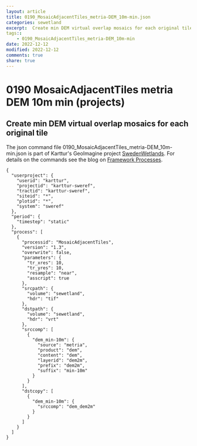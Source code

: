 ```yaml
---
layout: article
title: 0190_MosaicAdjacentTiles_metria-DEM_10m-min.json
categories: sewetland
excerpt:  Create min DEM virtual overlap mosaics for each original tile
tags:: 
    - 0190_MosaicAdjacentTiles_metria-DEM_10m-min
date: 2022-12-12
modified: 2022-12-12
comments: true
share: true
---
```


# 0190 MosaicAdjacentTiles metria DEM 10m min (projects)

##  Create min DEM virtual overlap mosaics for each original tile

The json command file <span class='file'>0190_MosaicAdjacentTiles_metria-DEM_10m-min.json</span> is part of Karttur's GeoImagine project [<span class='project'>SwedenWetlands</span>](https://karttur.github.io/geoimagine03-proj-wetland-se/index.html). For details on the commands see the blog on [Framework Processes](https://karttur.github.io/geoimagine03-docs-procpack/).

```
{
  "userproject": {
    "userid": "karttur",
    "projectid": "karttur-sweref",
    "tractid": "karttur-sweref",
    "siteid": "*",
    "plotid": "*",
    "system": "sweref"
  },
  "period": {
    "timestep": "static"
  },
  "process": [
    {
      "processid": "MosaicAdjacentTiles",
      "version": "1.3",
      "overwrite": false,
      "parameters": {
        "tr_xres": 10,
        "tr_yres": 10,
        "resample": "near",
        "asscript": true
      },
      "srcpath": {
        "volume": "sewetland",
        "hdr": "tif"
      },
      "dstpath": {
        "volume": "sewetland",
        "hdr": "vrt"
      },
      "srccomp": [
        {
          "dem_min-10m": {
            "source": "metria",
            "product": "dem",
            "content": "dem",
            "layerid": "dem2m",
            "prefix": "dem2m",
            "suffix": "min-10m"
          }
        }
      ],
      "dstcopy": [
        {
          "dem_min-10m": {
            "srccomp": "dem_dem2m"
          }
        }
      ]
    }
  ]
}
```
